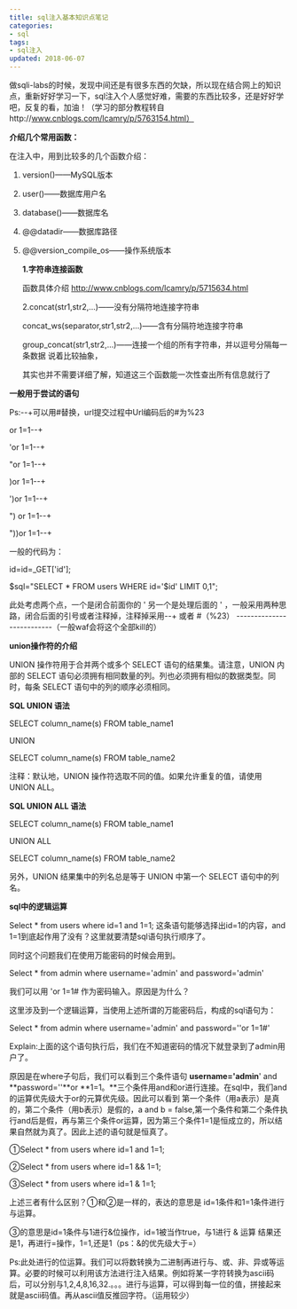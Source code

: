 ```yaml
---
title: sql注入基本知识点笔记
categories:
- sql
tags:
- sql注入
updated: 2018-06-07
---
```




做sqli-labs的时候，发现中间还是有很多东西的欠缺，所以现在结合网上的知识点，重新好好学习一下，sql注入个人感觉好难，需要的东西比较多，还是好好学吧，反复的看，加油！（学习的部分教程转自http://www.cnblogs.com/lcamry/p/5763154.html）

**介绍几个常用函数：**

在注入中，用到比较多的几个函数介绍：

 1. version()——MySQL版本

 2. user()——数据库用户名 

 3. database()——数据库名 

 4. @@datadir——数据库路径 

 5. @@version_compile_os——操作系统版本 

     

    **1.字符串连接函数**

    函数具体介绍  http://www.cnblogs.com/lcamry/p/5715634.html

    2.concat(str1,str2,...)——没有分隔符地连接字符串 

    concat_ws(separator,str1,str2,...)——含有分隔符地连接字符串 

    group_concat(str1,str2,...)——连接一个组的所有字符串，并以逗号分隔每一条数据 说着比较抽象，

    其实也并不需要详细了解，知道这三个函数能一次性查出所有信息就行了 

**一般用于尝试的语句**

Ps:--+可以用#替换，url提交过程中Url编码后的#为%23

or 1=1--+

'or 1=1--+

"or 1=1--+

)or 1=1--+

')or 1=1--+

") or 1=1--+

"))or 1=1--+

一般的代码为：

id=id=_GET['id'];

$sql="SELECT * FROM users WHERE id='$id' LIMIT 0,1";

此处考虑两个点，一个是闭合前面你的 ' 另一个是处理后面的 ' ，一般采用两种思路，闭合后面的引号或者注释掉，注释掉采用--+ 或者 #（%23）     --------------------------（一般waf会将这个全部kill的）

**union操作符的介绍**

UNION 操作符用于合并两个或多个 SELECT 语句的结果集。请注意，UNION 内部的 SELECT 语句必须拥有相同数量的列。列也必须拥有相似的数据类型。同时，每条 SELECT 语句中的列的顺序必须相同。

**SQL UNION 语法**

SELECT column_name(s) FROM table_name1

UNION

SELECT column_name(s) FROM table_name2

注释：默认地，UNION 操作符选取不同的值。如果允许重复的值，请使用 UNION ALL。

**SQL UNION ALL 语法**

SELECT column_name(s) FROM table_name1

UNION ALL

SELECT column_name(s) FROM table_name2

另外，UNION 结果集中的列名总是等于 UNION 中第一个 SELECT 语句中的列名。

**sql中的逻辑运算** 

Select * from users where id=1 and 1=1; 这条语句能够选择出id=1的内容，and 1=1到底起作用了没有？这里就要清楚sql语句执行顺序了。

同时这个问题我们在使用万能密码的时候会用到。

Select * from admin where username='admin' and password='admin'

我们可以用 'or 1=1# 作为密码输入。原因是为什么？

这里涉及到一个逻辑运算，当使用上述所谓的万能密码后，构成的sql语句为：

Select * from admin where username='admin' and password=''or 1=1#'

Explain:上面的这个语句执行后，我们在不知道密码的情况下就登录到了admin用户了。

原因是在where子句后，我们可以看到三个条件语句 **username='admin**' and **password=''**or **1=1。**三个条件用and和or进行连接。在sql中，我们and的运算优先级大于or的元算优先级。因此可以看到 第一个条件（用a表示）是真的，第二个条件（用b表示）是假的，a and b = false,第一个条件和第二个条件执行and后是假，再与第三个条件or运算，因为第三个条件1=1是恒成立的，所以结果自然就为真了。因此上述的语句就是恒真了。



①Select * from users where id=1 and 1=1;

②Select * from users where id=1 && 1=1;

③Select * from users where id=1 & 1=1;

上述三者有什么区别？①和②是一样的，表达的意思是 id=1条件和1=1条件进行与运算。

③的意思是id=1条件与1进行&位操作，id=1被当作true，与1进行 & 运算 结果还是1，再进行=操作，1=1,还是1（ps：&的优先级大于=）

Ps:此处进行的位运算。我们可以将数转换为二进制再进行与、或、非、异或等运算。必要的时候可以利用该方法进行注入结果。例如将某一字符转换为ascii码后，可以分别与1,2,4,8,16,32.。。。进行与运算，可以得到每一位的值，拼接起来就是ascii码值。再从ascii值反推回字符。（运用较少）








